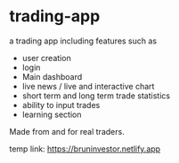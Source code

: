 # trading-app

a trading app including features such as 
- user creation
- login
- Main dashboard
- live news / live and interactive chart
- short term and long term trade statistics
- ability to input trades
- learning section

Made from and for real traders. 

temp link: https://bruninvestor.netlify.app
